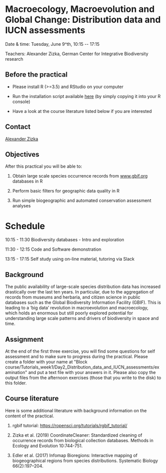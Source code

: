 # Macroecology, Macroevolution and Global Change: Distribution data and IUCN assessments

Date & time: Tuesday, June 9^th, 10:15 -- 17:15 

Teachers: Alexander Zizka, German Center for Integrative Biodiversity research

## Before the practical

- Please install R (>=3.5) and RStudio on your computer

- Run the installation script available [here]() (by simply copying it into your R console) 

- Have a look at the course literature listed below if you are interested

## Contact
[Alexander Zizka](mailto:alexander.zizka@idiv.de)

## Objectives
After this practical you will be able to:

1. Obtain large scale species occurrence records from www.gbif.org databases in R 

2. Perform basic filters for geographic data quality in R

3. Run simple biogeographic and automated conservation assessment analyses

# Schedule
10:15 - 11:30 Biodiversity databases - Intro and exploration

11:30 - 12:15 Code and Software demonstration

13:15 - 17:15 Self study using on-line material, tutoring via Slack

## Background
The public availability of large-scale species distribution data has increased drastically over the last ten years. In particular, due to the aggregation of records from museums and herbaria, and citizen science in public databases such as the Global Biodiversity Information Facility (GBIF). This is leading to a ‘big data’ revolution in macroevolution and macroecology, which holds an enormous but still poorly explored potential for understanding large scale patterns and drivers of biodiversity in space and time.

## Assignment
At the end of the first three exercise, you will find some questions for self assessment and to make sure to progress during the practical. Please create a folder with your name at "Block course/Tutorials_week1/Day2_Distribution_data_and_IUCN_assessments/examination" and put a text file with your answers in it. Please also copy the output files from the afternoon exercises (those that you write to the disk) to this folder.

## Course literature
Here is some additional literature with background information on the content of the practical.

1. rgbif tutorial: https://ropensci.org/tutorials/rgbif_tutorial/

2. Zizka et al. (2019) CoordinateCleaner: Standardized cleaning of occurrence records from biological collection databases. Methods in Ecology and Evolution 10:744-751.

3. Edler et al. (2017) Infomap Bioregions: Interactive mapping of biogeographical regions from species distributions. Systematic Biology 66(2):197–204.
